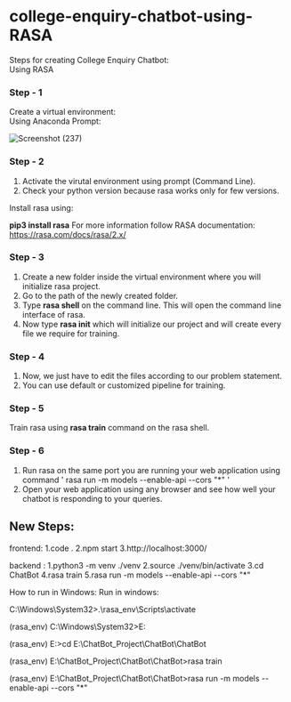  # college-enquiry-chatbot-using-RASA

Steps for creating College Enquiry Chatbot:
<br>
Using RASA

### Step - 1
Create a virtual environment:<br>
Using Anaconda Prompt:

![Screenshot (237)](https://user-images.githubusercontent.com/55443395/146378026-ba17a878-5533-4961-b4e4-070d5dfc4606.png)

### Step - 2
1. Activate the virutal environment using prompt (Command Line).
1. Check your python version because rasa works only for few versions.

Install rasa using:

**pip3 install rasa**
For more information follow RASA documentation: 
https://rasa.com/docs/rasa/2.x/

### Step - 3
1. Create a new folder inside the virtual environment where you will initialize rasa project.
1. Go to the path of the newly created folder.
1. Type **rasa shell** on the command line. This will open the command line interface of rasa.
2. Now type **rasa init** which will initialize our project and will create every file we require for training.

### Step - 4
1. Now, we just have to edit the files according to our problem statement.
2. You can use default or customized pipeline for training.

### Step - 5
Train rasa using **rasa train** command on the rasa shell.

### Step - 6
1. Run rasa on the same port you are running your web application using command ' rasa run -m models --enable-api --cors "*" '
2. Open your web application using any browser and see how well your chatbot is responding to your queries.


## New Steps:
frontend: 
1.code .
2.npm start
3.http://localhost:3000/

backend :
1.python3 -m venv ./venv
2.source ./venv/bin/activate
3.cd ChatBot
4.rasa train
5.rasa run -m models --enable-api --cors "*"


How to run in Windows:
Run in windows:

C:\Windows\System32>.\rasa_env\Scripts\activate

(rasa_env) C:\Windows\System32>E:

(rasa_env) E:\>cd E:\ChatBot_Project\ChatBot\ChatBot

(rasa_env) E:\ChatBot_Project\ChatBot\ChatBot>rasa train

(rasa_env) E:\ChatBot_Project\ChatBot\ChatBot>rasa run -m models --enable-api --cors "*"
